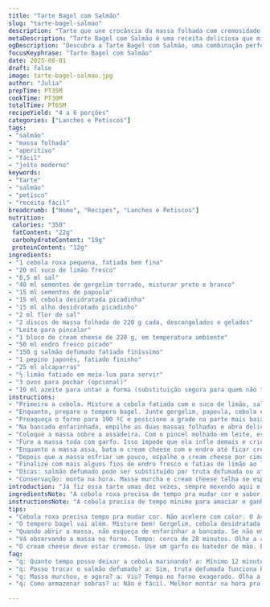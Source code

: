 ```yaml
---
title: "Tarte Bagel com Salmão"
slug: "tarte-bagel-salmao"
description: "Tarte que une crocância da massa folhada com cremosidade do cream cheese temperado, salmão defumado, pepino crocante e toques acidulados do limão e alcaparras. O toque especial vai no tempero bagel caseiro, misturando sementes e temperos desidratados, entregando aroma e textura inconfundíveis. Pronto em quase uma hora, rende 4 a 6 porções, ótimo para petiscos ou prato principal leve."
metaDescription: "Tarte Bagel com Salmão é uma receita deliciosa que mistura camadas de sabor, podendo ser servido como petisco ou prato leve."
ogDescription: "Descubra a Tarte Bagel com Salmão, uma combinação perfeita de crocância e cremosidade que vai impressionar todos à mesa."
focusKeyphrase: "Tarte Bagel com Salmão"
date: 2025-08-01
draft: false
image: tarte-bagel-salmao.jpg
author: "Julia"
prepTime: PT35M
cookTime: PT30M
totalTime: PT65M
recipeYield: "4 a 6 porções"
categories: ["Lanches e Petiscos"]
tags:
- "salmão"
- "massa folhada"
- "aperitivo"
- "fácil"
- "jeito moderno"
keywords:
- "tarte"
- "salmão"
- "petisco"
- "receita fácil"
breadcrumb: ["Home", "Recipes", "Lanches e Petiscos"]
nutrition: 
 calories: "350"
 fatContent: "22g"
 carbohydrateContent: "19g"
 proteinContent: "12g"
ingredients:
- "1 cebola roxa pequena, fatiada bem fina"
- "20 ml suco de limão fresco"
- "0,5 ml sal"
- "40 ml sementes de gergelim torrado, misturar preto e branco"
- "15 ml sementes de papoula"
- "15 ml cebola desidratada picadinha"
- "15 ml alho desidratado picadinho"
- "2 ml flor de sal"
- "2 discos de massa folhada de 220 g cada, descongelados e gelados"
- "Leite para pincelar"
- "1 bloco de cream cheese de 220 g, em temperatura ambiente"
- "50 ml endro fresco picado"
- "150 g salmão defumado fatiado finíssimo"
- "1 pepino japonês, fatiado fininho"
- "25 ml alcaparras"
- "½ limão fatiado em meia-lua para servir"
- "3 ovos para pochar (opcional)"
- "10 ml azeite para untar a forma (substituição segura para quem não tiver tapete de silicone)"
instructions:
- "Primeiro a cebola. Misture a cebola fatiada com o suco de limão, sal. Deixe descansando mínimo 12 minutos. A magia: a cor vira vermelhão vivo. Corte na visual para saber hora de escorrer; se ainda tá apagada, deixa mais. Isso evita aquele gosto cru e amargo."
- "Enquanto, prepare o tempero bagel. Junte gergelim, papoula, cebola e alho desidratado, flor de sal. Misture bem e armazene em pote hermético. Rende três meses tranquilo. Se não tiver cebola desidratada pode trocar por cebola fresca peneirada e secar na frigideira até secar, fica mais natural."
- "Preaqueça o forno para 190 ºC e posicione a grade na parte mais baixa. Use tapete de silicone, ou papel manteiga. Massageie um pouco o cream cheese até ficar fácil de espalhar. Misture o endro picado com ele e reserve. Se não curte endro, use cebolinha fresca fininha; dá frescor parecido."
- "Na bancada enfarinhada, empilhe as duas massas folhadas e abra delicadamente formando retângulo aproximado de 40x26 cm. A ideia é um pouco maior que receita original porque massa esta um pouco menor, garante a borda certa."
- "Coloque a massa sobre a assadeira. Com o pincel molhado em leite, espalhe sobre a superfície da massa. Depois espalhe o tempero bagel apertando levemente para grudar. Vire a massa cuidando para que o tempero fique para baixo. Dobre as bordas pra dentro formando borda de 1 cm; isso evita vazamento do recheio e dá suporte na hora de comer."
- "Fure a massa toda com garfo. Isso impede que ela infle demais e crie bolhas gigantes. Leve ao forno por cerca de 28 minutos. Observe a cor: massa deve estar dourada, quase marrom claro, borda crocante, som firme ao bater de leve com dedo. Se começar a queimar, abaixe temperatura levemente. Se ainda clara depois dos 28 minutos, deixa mais 2-3 minutos até dourar."
- "Enquanto a massa assa, bata o cream cheese com o endro até ficar cremoso e homogêneo—sem grumos. Reserve na geladeira se não for usar na hora, ajuda a firmar."
- "Depois que a massa esfriar um pouco, espalhe o cream cheese por cima, distribuindo uniformemente. Aí monte as camadas: salmão fatiado fininho, por cima coloque a cebola já escorrida, as fatias finas de pepino e depois as alcaparras espalhadas."
- "Finalize com mais alguns fios de endro fresco e fatias de limão ao lado para quem quiser espremer na hora. Opcional: ovos pochê para acrescentar proteína extra e toque cremoso diferente, ajuda a transformar em refeição. Se não quiser pochar, um ovo cozido mole fatiado também dá conta."
- "Dicas: salmão defumado pode ser substituído por truta defumada ou até bacalhau desfiado frio para variar. Pepino japonês é fácil de encontrar, mas se tiver pepino comum, retire sementes antes e fatie bem fino para evitar água demais, que pode afogar massa e cream cheese."
- "Conservação: monta na hora. Massa murcha e cream cheese talha se esperar muito. Se precisar montar antes, mantenha salmão e pepino separados e monte pouco antes de servir."
introduction: "Já fiz essa tarte umas dez vezes, sempre mexendo aqui e ali. Massa folhada pra mim é jogging dos pratos econômicos—feito certo, rende um espetáculo visual e de textura. O segredo do sabor não está só no salmão, mas no tempero de bagel, aquela crocância que gruda na massa, fazendo barulhinho na mordida, sabe? O cítrico acelera até o aroma, tudo junto vira amálgama de fresco, defumado e crocante. A cebola roxa marinada dá aquele kick visual, e o pepino garante mordida limpa, suculenta, que evita que fique tudo pesado. Ah, e o endro... se exagerar vira perfume, não é pra isso, mas na medida vira alma do prato. Espaço no forno, espera até a cor certa; massa clara é erro clássico. Tarte seca? Massa murcha? Sempre vale checar, a cor é a luz no fim do túnel culinário aqui. Troquei o cream cheese mais leve uma vez, e virou uma coisa meio mole, não rola. O clássico é o clássico. Fique esperto com o salmão também, esse pedaço tem que ser de qualidade, ou perde tudo. Camadas feitas com calma, como pinturas aceleradas, formam esse charme visível. E sempre, sempre, acrescente o limão na hora. Troquei o alho por pasta de alho fresca uma vez, combinou, mas cuidado: alho fresco entra rápido demais, põe tudo na lama, perde textura. Teste, treine seu paladar e ouvidos: estalos, crepitações, aromas e visuais fazem o prato. Isso não é receita engessada, é manual de experiência na cozinha, treino pra sentir. Sorvendo cada detalhe, entendendo e adaptando, tá feito o caminho."
ingredientsNote: "A cebola roxa precisa de tempo pra mudar cor e sabor; é o ácido do limão que amacia, tira a aspereza. O tempero bagel é crucial, pode montar em casa, rende bastante e pode ser usado em pães, torradas, tudo. Substitua o cream cheese por ricota cremosa, mas ajuste a quantidade de sal e endro para não perder o frescor. Massa folhada folheada demais pode ser difícil de manejar; deixe gelada pra não desgrudar e facilitar o manuseio. Se usar massa fresca, corte em tamanho maior para compensar encolhimento no forno. O pepino japonês funciona melhor porque tem menos água, evita massa encharcada. Se usar o liberiano (conhecido como mini pepino comum no Brasil), dê uma leve salgada e escorra antes. Alcaparras frescas ou em conserva? Prefira em conserva para sabor homogêneo e menos amargor. Limão siciliano ou tahiti, escolha o que tiver, mas o siciliano entrega aroma mais marcante. Salmão defumado precisa ser de boa qualidade, pois é base do prato; evite produtos com excesso de conservantes ou sabores artificiais. O uso opcional dos ovos pochê acrescenta proteína sem pesar, mas não é obrigatório. Se quiser ousar, um pouco de dill fresco extra antes de servir nunca é demais."
instructionsNote: "A cebola precisa de tempo mínimo para amaciar e ganhar cor viva, que indica cura adequada. Mexa no meio do descanso pra garantir que suco penetre. No preparo do tempero bagel, misture tudo com as mãos pra ativar aroma das sementes, evite tigelas que não possam ser lavadas com facilidade. Para abrir a massa, espalhe farinha na bancada, mas sem exageros pra não endurecer a massa. Dobre as bordas para conter o recheio e evitar que a massa cresça demais, criando bolhas. Pique a massa para não enrolar demais, controla o crescimento no forno. O tempo no forno pode variar, observe a borda: quando dourar e estalar, está pronto. Retire antes que escureça demais para evitar amargor da massa queimada. Para o cream cheese, use batidor de mão ou garfo até ponto cremoso; evite mixer de alta potência para não deixar líquido. Montar a tarte do modo certo evita que ingredientes soltem água e deixem a massa crua. Por fim, sirva com limão fresco; suco na hora muda todo o sabor, eleva o prato. O ovo poché, se usado, deve ser feito com cuidado para manter gema mole. Se não souber pochar, ovo mole ou cozido é solução prática, sem perder muito o espírito do prato."
tips:
- "Cebola roxa precisa tempo pra mudar cor. Não acelere com calor. O ácido do limão faz milagre. Deixe descansar. Indicador: cor vibrante. Se não mudar, deixa mais."
- "O tempero bagel vai além. Misture bem! Gergelim, cebola desidratada. Tucson um pouco. Guarde em pote de vidro bem fechado. Rende! Use em pães também, ótimo."
- "Quando abrir a massa, não esqueça de enfarinhar a bancada. Se não enfarinhar direito, vai grudar. Dobre bordas com firmeza. Isso segura o recheio. Bolhas são um erro."
- "Vá observando a massa no forno. Tempo: cerca de 28 minutos. Olhe a cor. Dourado é sinal de sucesso. Se começar a escurecer demais, diminua a temperatura levemente."
- "O cream cheese deve estar cremoso. Use um garfo ou batedor de mão. Evite mixer potente. Se ficar líquido, não rola. Misture o endro com cuidado. Esse detalhe faz diferença."
faq:
- "q: Quanto tempo posso deixar a cebola marinando? a: Mínimo 12 minutos, mas se quiser mais tempo... fica melhor ainda. Olhe a cor. Colorida significa tá pronta."
- "q: Posso trocar o salmão defumado? a: Sim, truta defumada funciona bem. Bacalhau desfiado gelado também é bom. Sabores diferentes, mas leveza lá."
- "q: Massa murchou, e agora? a: Viu? Tempo no forno exagerado. Olha a cor. Evita murcha. Todos ingredientes separados. Monta na hora, assim não afoga."
- "q: Como armazenar sobras? a: Não é fácil. Melhor montar na hora pra evitar murcha. Se precisar fazer antes, mantenha salmão e pepino separados até o final."

---
```

